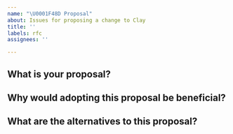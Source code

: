 ```yaml
---
name: "\U0001F48D Proposal"
about: Issues for proposing a change to Clay
title: ''
labels: rfc
assignees: ''

---
```


<!--

Before making a proposal, have you used the issue search functionality?

-->

## What is your proposal?

## Why would adopting this proposal be beneficial?

## What are the alternatives to this proposal?
